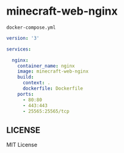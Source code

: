 # minecraft-web-nginx

`docker-compose.yml`
```yml
version: '3'

services:

  nginx:
    container_name: nginx
    image: minecraft-web-nginx
    build:
      context: .
      dockerfile: Dockerfile
    ports:
      - 80:80
      - 443:443
      - 25565:25565/tcp
```

## LICENSE
MIT License
